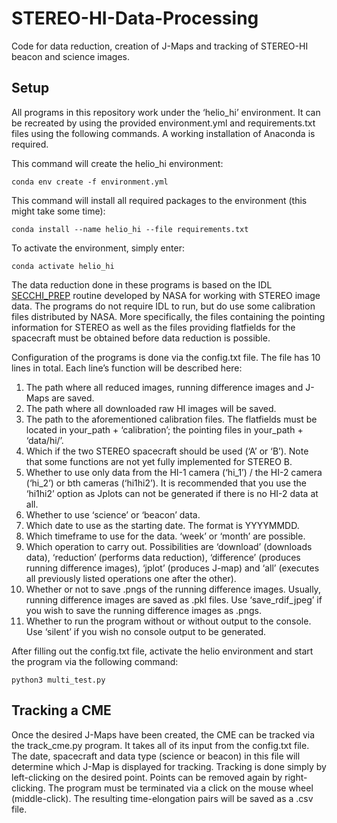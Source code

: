 # STEREO-HI-Data-Processing
Code for data reduction, creation of J-Maps and tracking of STEREO-HI beacon and science images.

## Setup

All programs in this repository work under the ‘helio_hi’ environment. It can be recreated by using the provided environment.yml and requirements.txt files using the following commands. A working installation of Anaconda is required.

This command will create the helio_hi environment:

`conda env create -f environment.yml`

This command will install all required packages to the environment (this might take some time):

`conda install --name helio_hi --file requirements.txt`

To activate the environment, simply enter:

`conda activate helio_hi`

The data reduction done in these programs is based on the IDL [SECCHI_PREP](https://hesperia.gsfc.nasa.gov/ssw/stereo/secchi/doc/secchi_prep.html) routine developed by NASA for working with STEREO image data.
The programs do not require IDL to run, but do use some calibration files distributed by NASA. More specifically, the files containing the pointing information for
STEREO as well as the files providing flatfields for the spacecraft must be obtained before data reduction is possible.

Configuration of the programs is done via the config.txt file. The file has 10 lines in total. Each line’s function will be described here:

1. The path where all reduced images, running difference images and J-Maps are saved.
2. The path where all downloaded raw HI images will be saved.
3. The path to the aforementioned calibration files. The flatfields must be located in your_path + ‘calibration’;
   the pointing files in your_path + ‘data/hi/’.
4. Which if the two STEREO spacecraft should be used (‘A’ or ‘B’). Note that some functions are not yet fully implemented for STEREO B.
5. Whether to use only data from the HI-1 camera (‘hi_1’) / the HI-2 camera (‘hi_2’) or bth cameras (‘hi1hi2’).
   It is recommended that you use the ‘hi1hi2’ option as Jplots can not be generated if there is no HI-2 data at all.
6. Whether to use ‘science’ or ‘beacon’ data.
7. Which date to use as the starting date. The format is YYYYMMDD.
8. Which timeframe to use for the data. ‘week’ or ‘month’ are possible.
9. Which operation to carry out. Possibilities are ‘download’ (downloads data), ‘reduction’ (performs data reduction),
   ‘difference’ (produces running difference images), ‘jplot’ (produces J-map) and ‘all’
   (executes all previously listed operations one after the other).
10. Whether or not to save .pngs of the running difference images. Usually, running difference images are saved as .pkl files.
    Use ‘save_rdif_jpeg’ if you wish to save the running difference images as .pngs.
11. Whether to run the program without or without output to the console. Use ‘silent’ if you wish no console output to be generated.

After filling out the config.txt file, activate the helio environment and start the program via the following command:

`python3 multi_test.py`

## Tracking a CME

Once the desired J-Maps have been created, the CME can be tracked via the track_cme.py program. It takes all of its input from the config.txt file. The date, spacecraft and data type (science or beacon) in this file will determine which J-Map is displayed for tracking. Tracking is done simply by left-clicking on the desired point. Points can be removed again by right-clicking. The program must be terminated via a click on the mouse wheel (middle-click). The resulting time-elongation pairs will be saved as a .csv file.

